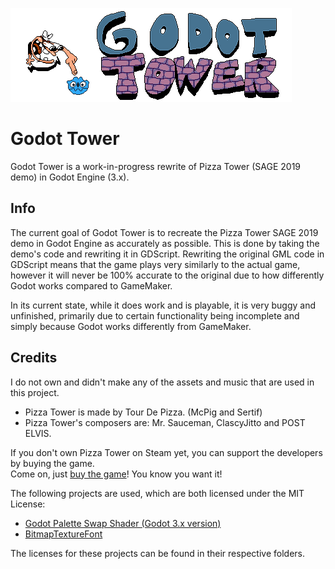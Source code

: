 ![The Godot Tower logo.](GodotTowerLogo.png)
# Godot Tower

Godot Tower is a work-in-progress rewrite of Pizza Tower (SAGE 2019 demo) in Godot Engine (3.x).

## Info

The current goal of Godot Tower is to recreate the Pizza Tower SAGE 2019 demo in Godot Engine as accurately as possible. This is done by taking the demo's code and rewriting it in GDScript.
Rewriting the original GML code in GDScript means that the game plays very similarly to the actual game, however it will never be 100% accurate to the original due to how differently Godot works compared to GameMaker.

In its current state, while it does work and is playable, it is very buggy and unfinished, primarily due to certain functionality being incomplete and simply because Godot works differently from GameMaker.

## Credits

I do not own and didn't make any of the assets and music that are used in this project.

* Pizza Tower is made by Tour De Pizza. (McPig and Sertif)
* Pizza Tower's composers are: Mr. Sauceman, ClascyJitto and POST ELVIS.

If you don't own Pizza Tower on Steam yet, you can support the developers by buying the game.  
Come on, just [buy the game](https://store.steampowered.com/app/2231450/Pizza_Tower/)! You know you want it!

The following projects are used, which are both licensed under the MIT License:

* [Godot Palette Swap Shader (Godot 3.x version)](https://github.com/KoBeWi/Godot-Palette-Swap-Shader/tree/3.x)
* [BitmapTextureFont](https://github.com/Digital-Sin/BitmapTextureFont)

The licenses for these projects can be found in their respective folders.